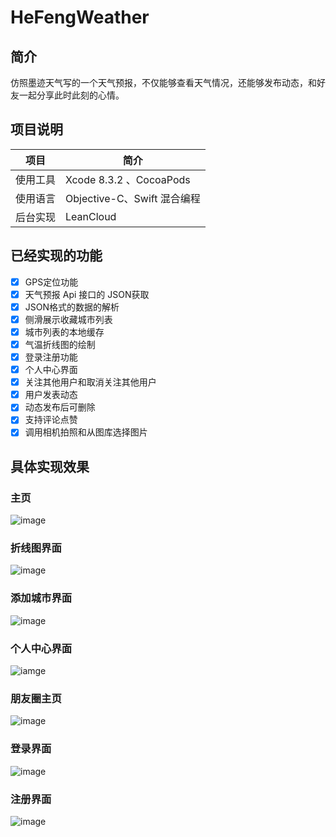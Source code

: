 # HeFengWeather
## 简介 
仿照墨迹天气写的一个天气预报，不仅能够查看天气情况，还能够发布动态，和好友一起分享此时此刻的心情。

## 项目说明
 项目    | 简介
 ------- |-------------
使用工具|Xcode 8.3.2 、CocoaPods
使用语言|Objective-C、Swift 混合编程
后台实现|LeanCloud

## 已经实现的功能
- [x] GPS定位功能
- [x] 天气预报 Api 接口的 JSON获取
- [x] JSON格式的数据的解析
- [x] 侧滑展示收藏城市列表
- [x] 城市列表的本地缓存
- [x] 气温折线图的绘制
- [x] 登录注册功能
- [x] 个人中心界面
- [x] 关注其他用户和取消关注其他用户
- [x] 用户发表动态
- [x] 动态发布后可删除 
- [x] 支持评论点赞
- [x] 调用相机拍照和从图库选择图片

## 具体实现效果

### 主页
![image](https://github.com/xiangtaiduo/HeFengWeather/blob/master/QQDRAWER_SWIFT/%E6%88%AA%E5%9B%BE/%E5%9B%BE%E7%89%87%201.png)

### 折线图界面
![image](https://github.com/xiangtaiduo/HeFengWeather/blob/master/QQDRAWER_SWIFT/%E6%88%AA%E5%9B%BE/%E5%9B%BE%E7%89%879.png)

### 添加城市界面
![image](https://github.com/xiangtaiduo/HeFengWeather/blob/master/QQDRAWER_SWIFT/%E6%88%AA%E5%9B%BE/%E5%9B%BE%E7%89%872.png)
### 个人中心界面
![iamge](https://github.com/xiangtaiduo/HeFengWeather/blob/master/QQDRAWER_SWIFT/%E6%88%AA%E5%9B%BE/%E5%9B%BE%E7%89%87%206.png)
### 朋友圈主页
![image](https://github.com/xiangtaiduo/HeFengWeather/blob/master/QQDRAWER_SWIFT/%E6%88%AA%E5%9B%BE/%E5%9B%BE%E7%89%87%207.png)
### 登录界面
![image](https://github.com/xiangtaiduo/HeFengWeather/blob/master/QQDRAWER_SWIFT/%E6%88%AA%E5%9B%BE/%E5%9B%BE%E7%89%87%204.png)
### 注册界面
![image](https://github.com/xiangtaiduo/HeFengWeather/blob/master/QQDRAWER_SWIFT/%E6%88%AA%E5%9B%BE/%E5%9B%BE%E7%89%87%205.png)




